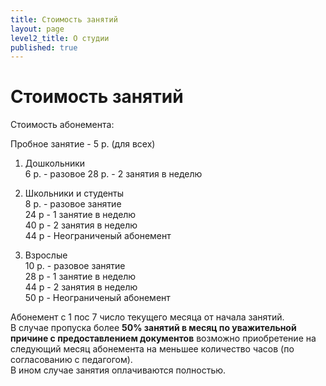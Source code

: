 ```yaml
---
title: Стоимость занятий
layout: page
level2_title: О студии
published: true
---
```






# Стоимость занятий

Стоимость абонемента:

Пробное занятие - 5 р. (для всех)  

1. Дошкольники   
6 р. - разовое
28 р. - 2 занятия в неделю   

2. Школьники и студенты  
8 р. - разовое занятие  
24 р  - 1 занятие  в неделю  
40 р - 2 занятия в неделю  
44 р - Неограниченый абонемент  

3. Взрослые   
10 р. - разовое занятие  
28 р  - 1 занятие  в неделю  
44 р - 2 занятия в неделю  
50 р - Неограниченый абонемент  
  

Абонемент с 1 пос 7 число текущего месяца от начала занятий.  
В случае пропуска более **50% занятий в месяц по уважительной причине с предоставлением документов** возможно приобретение на следующий месяц абонемента на меньшее количество часов (по согласованию с педагогом).  
В ином случае занятия оплачиваются полностью.

